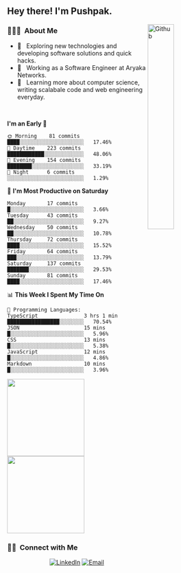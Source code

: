 <h2> Hey there! I'm Pushpak.</h2>

<img width="35%" align="right" alt="Github" src="https://user-images.githubusercontent.com/48678280/88862734-4903af80-d201-11ea-968b-9c939d88a37c.gif" />

<h3> 👨🏻‍💻 &nbsp;About Me </h3>

- 🤔 &nbsp; Exploring new technologies and developing software solutions and quick hacks.
- 💼 &nbsp; Working as a Software Engineer at Aryaka Networks.
- 🌱 &nbsp; Learning more about computer science, writing scalabale code and web engineering everyday.

<!-- <h3> 🛠 &nbsp;Tech Stack</h3> -->

<!-- - 🌐 &nbsp;
  ![JavaScript](https://img.shields.io/badge/-JavaScript-333333?style=flat&logo=javascript)
  ![React](https://img.shields.io/badge/-React-333333?style=flat&logo=react)
  ![Vue](https://img.shields.io/badge/-Vue-333333?style=flat&logo=vue,js)
  ![Node.js](https://img.shields.io/badge/-Node.js-333333?style=flat&logo=node.js) -->
  
<!-- - 💻 &nbsp;
  ![Java](https://img.shields.io/badge/-Java-333333?style=flat&logo=Java&logoColor=007396)
- 🛢 &nbsp;
  ![MySQL](https://img.shields.io/badge/-MySQL-333333?style=flat&logo=mysql)
- ⚙️ &nbsp;
  ![Git](https://img.shields.io/badge/-Git-333333?style=flat&logo=git)
- 🔧 &nbsp;
  ![Visual Studio Code](https://img.shields.io/badge/-Visual%20Studio%20Code-333333?style=flat&logo=visual-studio-code&logoColor=007ACC)
  ![Eclipse](https://img.shields.io/badge/-Eclipse-333333?style=flat&logo=eclipse-ide&logoColor=2C2255) -->

<br/>

<!--START_SECTION:waka-->
**I'm an Early 🐤** 

```text
🌞 Morning    81 commits     ████░░░░░░░░░░░░░░░░░░░░░   17.46% 
🌆 Daytime    223 commits    ████████████░░░░░░░░░░░░░   48.06% 
🌃 Evening    154 commits    ████████░░░░░░░░░░░░░░░░░   33.19% 
🌙 Night      6 commits      ░░░░░░░░░░░░░░░░░░░░░░░░░   1.29%

```
📅 **I'm Most Productive on Saturday** 

```text
Monday       17 commits     █░░░░░░░░░░░░░░░░░░░░░░░░   3.66% 
Tuesday      43 commits     ██░░░░░░░░░░░░░░░░░░░░░░░   9.27% 
Wednesday    50 commits     ██░░░░░░░░░░░░░░░░░░░░░░░   10.78% 
Thursday     72 commits     ████░░░░░░░░░░░░░░░░░░░░░   15.52% 
Friday       64 commits     ███░░░░░░░░░░░░░░░░░░░░░░   13.79% 
Saturday     137 commits    ███████░░░░░░░░░░░░░░░░░░   29.53% 
Sunday       81 commits     ████░░░░░░░░░░░░░░░░░░░░░   17.46%

```


📊 **This Week I Spent My Time On** 

```text
💬 Programming Languages: 
TypeScript               3 hrs 1 min         █████████████████░░░░░░░░   70.54% 
JSON                     15 mins             █░░░░░░░░░░░░░░░░░░░░░░░░   5.96% 
CSS                      13 mins             █░░░░░░░░░░░░░░░░░░░░░░░░   5.38% 
JavaScript               12 mins             █░░░░░░░░░░░░░░░░░░░░░░░░   4.86% 
Markdown                 10 mins             █░░░░░░░░░░░░░░░░░░░░░░░░   3.96%

```


<!--END_SECTION:waka-->


<a href="https://github.com/PushpakB3096">
  <img height="180em" src="https://github-readme-stats.vercel.app/api?username=PushpakB3096&show_icons=true&theme=merko" />
  <img height="180em" src="https://github-readme-stats.vercel.app/api/top-langs/?username=PushpakB3096&theme=merko&layout=compact" />
</a>

<br/>

<h3> 🤝🏻 &nbsp;Connect with Me </h3>

<p align="center">
<!-- <a href="https://www.adityavsingh.com/"><img alt="Website" src="https://img.shields.io/badge/Website-www.adityavsingh.com-blue?style=flat-square&logo=google-chrome"></a> -->
<a href="https://www.linkedin.com/in/pushpak-bhattacharya/"><img alt="LinkedIn" src="https://img.shields.io/badge/LinkedIn-Pushpak%20Bhattacharya-blue?style=flat-square&logo=linkedin"></a>
<a href="mailto:rtpushpak@gmail.com"><img alt="Email" src="https://img.shields.io/badge/Email-rtpushpak@gmail.com-blue?style=flat-square&logo=gmail"></a>
</p>
